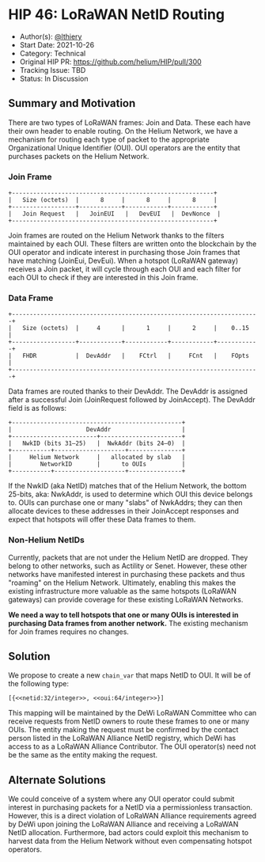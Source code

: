 # HIP 46: LoRaWAN NetID Routing

- Author(s): [@lthiery](https://github.com/lthiery)
- Start Date: 2021-10-26
- Category: Technical
- Original HIP PR: https://github.com/helium/HIP/pull/300
- Tracking Issue: TBD
- Status: In Discussion

## Summary and Motivation
[motivation]: #motivation

There are two types of LoRaWAN frames: Join and Data. These each have their own
header to enable routing. On the Helium Network, we have a mechanism for
routing each type of packet to the appropriate Organizational Unique Identifier
(OUI). OUI operators are the entity that purchases packets on the Helium
Network.

### Join Frame
```
+---------------------------------------------------------+
|   Size (octets)  |      8     |      8     |      8     |
+------------------+------------+------------+------------+
|   Join Request   |   JoinEUI   |   DevEUI   |  DevNonce  |
+---------------------------------------------------------+
```
Join frames are routed on the Helium Network thanks to the filters maintained
by each OUI. These filters are written onto the blockchain by the OUI operator
and indicate interest in purchasing those Join frames that have matching
(JoinEui, DevEui). When a hotspot (LoRaWAN gateway) receives a Join packet,
it will cycle through each OUI and each filter for each OUI to check if they
are interested in this Join frame.

### Data Frame
```
+----------------------------------------------------------------------+
|   Size (octets)  |     4      |      1     |      2     |    0..15   |
+------------------+------------+------------+------------+------------+
|   FHDR           |  DevAddr   |    FCtrl   |     FCnt   |    FOpts   |
+----------------------------------------------------------------------+
```
Data frames are routed thanks to their DevAddr. The DevAddr is assigned after
a successful Join (JoinRequest followed by JoinAccept). The DevAddr field is as
follows:
```
+------------------------------------------------+
|                     DevAddr                    |
+------------------------+-----------------------+
|   NwkID (bits 31–25)   |  NwkAddr (bits 24–0)  |
+-----------+--------------------+---------------+
|     Helium Network     |   allocated by slab   | 
|        NetworkID       |      to OUIs          |
+-----------+--------------------+---------------+
```

If the NwkID (aka NetID) matches that of the Helium Network, the bottom 25-bits,
aka: NwkAddr, is used to determine which OUI this device belongs to. OUIs can
purchase one or many "slabs" of NwkAddrs; they can then allocate devices to
these addresses in their JoinAccept responses and expect that hotspots will
offer these Data frames to them.

### Non-Helium NetIDs

Currently, packets that are not under the Helium NetID are dropped. They belong
to other networks, such as Actility or Senet. However, these other networks
have manifested interest in purchasing these packets and thus "roaming" on the
Helium Network. Ultimately, enabling this makes the existing infrastructure
more valuable as the same hotspots (LoRaWAN gateways) can provide coverage for
these existing LoRaWAN Networks.

**We need a way to tell hotspots that one or many OUIs is interested in 
purchasing Data frames from another network.** The existing mechanism for Join
frames requires no changes.

## Solution
[solution]: #solution

We propose to create a new `chain_var` that maps NetID to OUI. It will be of
the following type:
```
[{<<netid:32/integer>>, <<oui:64/integer>>}]
```
This mapping will be maintained by the DeWi LoRaWAN Committee who can receive
requests from NetID owners to route these frames to one or many OUIs. The
entity making the request must be confirmed by the contact person listed in the
LoRaWAN Alliance NetID registry, which DeWi has access to as a LoRaWAN Alliance
Contributor. The OUI operator(s) need not be the same as the entity making the
request.

## Alternate Solutions
[alternate-solutions]: #alternate-solutions

We could conceive of a system where any OUI operator could submit interest in
purchasing packets for a NetID via a permissionless transaction. However, this
is a direct violation of LoRaWAN Alliance requirements agreed by DeWi upon 
joining the LoRaWAN Alliance and receiving a LoRaWAN NetID allocation. 
Furthermore, bad actors could exploit this mechanism to harvest data from the
Helium Network without even compensating hotspot operators.
